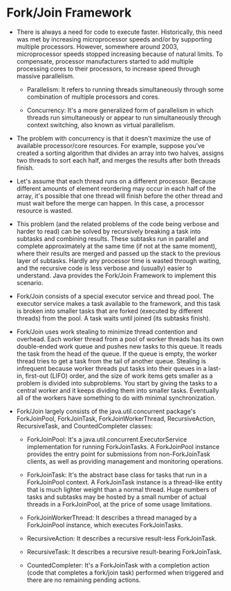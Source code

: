 # Fork/Join Framework

* There is always a need for code to execute faster. Historically, this need was met by
  increasing microprocessor speeds and/or by supporting multiple processors. However,
  somewhere around 2003, microprocessor speeds stopped increasing because of natural
  limits. To compensate, processor manufacturers started to add multiple processing cores
  to their processors, to increase speed through massive parallelism.

    * Parallelism: It refers to running threads simultaneously through some combination of
      multiple processors and cores.

    * Concurrency: It's a more generalized form of parallelism in which threads run simultaneously
      or appear to run simultaneously through context switching, also known as virtual parallelism.

* The problem with concurrency is that it doesn't maximize the use of available processor/core
  resources. For example, suppose you’ve created a sorting algorithm that divides an array into
  two halves, assigns two threads to sort each half, and merges the results after both threads finish.

* Let's assume that each thread runs on a different processor. Because different
  amounts of element reordering may occur in each half of the array, it's possible that one
  thread will finish before the other thread and must wait before the merge can happen. In
  this case, a processor resource is wasted.

* This problem (and the related problems of the code being verbose and harder to
  read) can be solved by recursively breaking a task into subtasks and combining results.
  These subtasks run in parallel and complete approximately at the same time (if not at the
  same moment), where their results are merged and passed up the stack to the previous
  layer of subtasks. Hardly any processor time is wasted through waiting, and the recursive
  code is less verbose and (usually) easier to understand. Java provides the Fork/Join
  Framework to implement this scenario.

* Fork/Join consists of a special executor service and thread pool. The executor service
  makes a task available to the framework, and this task is broken into smaller tasks that are
  forked (executed by different threads) from the pool. A task waits until joined (its subtasks
  finish).

* Fork/Join uses work stealing to minimize thread contention and overhead. Each
  worker thread from a pool of worker threads has its own double-ended work queue and
  pushes new tasks to this queue. It reads the task from the head of the queue. If the queue
  is empty, the worker thread tries to get a task from the tail of another queue. Stealing is
  infrequent because worker threads put tasks into their queues in a last-in, first-out (LIFO)
  order, and the size of work items gets smaller as a problem is divided into subproblems.
  You start by giving the tasks to a central worker and it keeps dividing them into smaller
  tasks. Eventually all of the workers have something to do with minimal synchronization.

* Fork/Join largely consists of the java.util.concurrent package's ForkJoinPool,
  ForkJoinTask, ForkJoinWorkerThread, RecursiveAction, RecursiveTask, and
  CountedCompleter classes:

  * ForkJoinPool: It's a java.util.concurrent.ExecutorService implementation for running ForkJoinTasks.
    A ForkJoinPool instance provides the entry point for submissions from non-ForkJoinTask clients,
    as well as providing management and monitoring operations.

  * ForkJoinTask: It's the abstract base class for tasks that run in a ForkJoinPool context. A ForkJoinTask
    instance is a thread-like entity that is much lighter weight than a normal thread. Huge numbers of
    tasks and subtasks may be hosted by a small number of actual threads in a ForkJoinPool, at the price of
    some usage limitations.

  * ForkJoinWorkerThread: It describes a thread managed by a ForkJoinPool instance, which executes ForkJoinTasks.

  * RecursiveAction: It describes a recursive result-less ForkJoinTask.

  * RecursiveTask: It describes a recursive result-bearing ForkJoinTask.

  * CountedCompleter: It's a ForkJoinTask with a completion action (code that completes a fork/join task)
    performed when triggered and there are no remaining pending actions.
